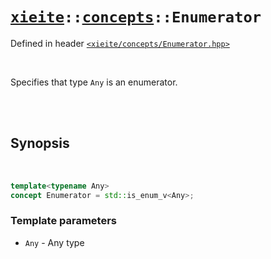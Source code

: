# [`xieite`](../../README.md)`::`[`concepts`](../../docs/concepts.md)`::Enumerator`
Defined in header [`<xieite/concepts/Enumerator.hpp>`](../../include/xieite/concepts/Enumerator.hpp)

<br/>

Specifies that type `Any` is an enumerator.

<br/><br/>

## Synopsis

<br/>

```cpp
template<typename Any>
concept Enumerator = std::is_enum_v<Any>;
```
### Template parameters
- `Any` - Any type
